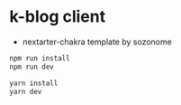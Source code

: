 # k-blog client

- nextarter-chakra template by sozonome

```js
npm run install
npm run dev
```

```js
yarn install
yarn dev
```